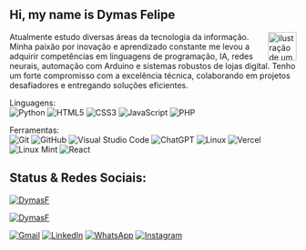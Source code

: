 ## Hi, my name is Dymas Felipe 



<img src="https://raw.githubusercontent.com/MicaelliMedeiros/micaellimedeiros/master/image/computer-illustration.png" alt="ilustração de um computador" min-width="100px" max-width="200px" width="50vh" align="right">



<p align="left"> 
 Atualmente estudo diversas áreas da tecnologia da informação. Minha paixão por inovação e aprendizado constante me levou a adquirir competências em linguagens de programação, IA, redes neurais, automação com Arduino e sistemas robustos de lojas digital. Tenho um forte compromisso com a excelência técnica, colaborando em projetos desafiadores e entregando soluções eficientes.
  
</p>


Linguagens:
<br>
  ![Python](https://img.shields.io/badge/python-3670A0?style=for-the-badge&logo=python&logoColor=ffdd54)
  ![HTML5](https://img.shields.io/badge/html5-%23E34F26.svg?style=for-the-badge&logo=html5&logoColor=white)
  ![CSS3](https://img.shields.io/badge/css3-%231572B6.svg?style=for-the-badge&logo=css3&logoColor=white)
  ![JavaScript](https://img.shields.io/badge/javascript-%23323330.svg?style=for-the-badge&logo=javascript&logoColor=%23F7DF1E)
  ![PHP](https://img.shields.io/badge/php-%23777BB4.svg?style=for-the-badge&logo=php&logoColor=white)


Ferramentas:
<br>
  ![Git](https://img.shields.io/badge/git-%23F05033.svg?style=for-the-badge&logo=git&logoColor=white)
  ![GitHub](https://img.shields.io/badge/github-%23121011.svg?style=for-the-badge&logo=github&logoColor=white)
  ![Visual Studio Code](https://img.shields.io/badge/Visual%20Studio%20Code-0078d7.svg?style=for-the-badge&logo=visual-studio-code&logoColor=white)
  ![ChatGPT](https://img.shields.io/badge/chatGPT-74aa9c?style=for-the-badge&logo=openai&logoColor=white)
  ![Linux](https://img.shields.io/badge/Linux-FCC624?style=for-the-badge&logo=linux&logoColor=black)
  ![Vercel](https://img.shields.io/badge/vercel-%23000000.svg?style=for-the-badge&logo=vercel&logoColor=white)
  ![Linux Mint](https://img.shields.io/badge/Linux%20Mint-87CF3E?style=for-the-badge&logo=Linux%20Mint&logoColor=white)
  ![React](https://img.shields.io/badge/react-%2320232a.svg?style=for-the-badge&logo=react&logoColor=%2361DAFB)


## Status & Redes Sociais:

[![DymasF](https://github-readme-stats.vercel.app/api?username=oDyKoz&theme=dark)](https://github.com/anuraghazra/github-readme-stats)

[![DymasF](https://github-readme-stats.vercel.app/api/top-langs/?username=oDyKoz&hide=html&layout=compact&theme=dark)](https://github.com/anuraghazra/github-readme-stats)


<p align="left">
  <a href="dymas10felipe20@gmai.com" title="Gmail">
  <img src="https://img.shields.io/badge/-Gmail-FF0000?style=flat-square&labelColor=FF0000&logo=gmail&logoColor=white&link=dymas10felipe20@gmail.com" alt="Gmail"/></a>
  <a href="https://www.linkedin.com/in/dymas-felipe/" title="LinkedIn">
  <img src="https://img.shields.io/badge/-Linkedin-0e76a8?style=flat-square&logo=Linkedin&logoColor=white&link=LINK-DO-SEU-LINKEDIN" alt="LinkedIn"/></a>
  <a href="https://whatsa.me/14997919470" title="WhatsApp">
  <img src="https://img.shields.io/badge/-WhatsApp-25d366?style=flat-square&labelColor=25d366&logo=whatsapp&logoColor=white&link=API-DO-SEU-WHATSAPP" alt="WhatsApp"/></a>
  <a href="https://www.instagram.com/dymais._/" title="Instagram">
  <img src="https://img.shields.io/badge/-Instagram-DF0174?style=flat-square&labelColor=DF0174&logo=instagram&logoColor=white&link=LINK-DO-SEU-INSTAGRAM" alt="Instagram"/></a>
</p>
